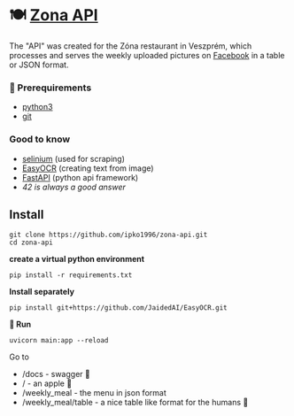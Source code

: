 # 🍽️ [Zona API](https://zona-api.up.railway.app/)

The "API" was created for the Zóna restaurant in Veszprém, which processes and serves the weekly uploaded pictures on [Facebook](https://www.facebook.com/zonaetterem) in a table or JSON format.

### 🐍 Prerequirements

- [python3](https://www.python.org/downloads/)
- [git](https://git-scm.com/downloads)

### Good to know

- [selinium](https://www.selenium.dev/) (used for scraping)
- [EasyOCR](https://github.com/JaidedAI/EasyOCR) (creating text from image)
- [FastAPI](https://fastapi.tiangolo.com/) (python api framework)
- _42 is always a good answer_

## Install

```
git clone https://github.com/ipko1996/zona-api.git
cd zona-api
```

**create a virtual python environment**

```
pip install -r requirements.txt
```

**Install separately**

```
pip install git+https://github.com/JaidedAI/EasyOCR.git
```

**🦄 Run**

```
uvicorn main:app --reload
```

Go to

- /docs - swagger 📜
- / - an apple 🍎
- /weekly_meal - the menu in json format
- /weekly_meal/table - a nice table like format for the humans 🙆
  
